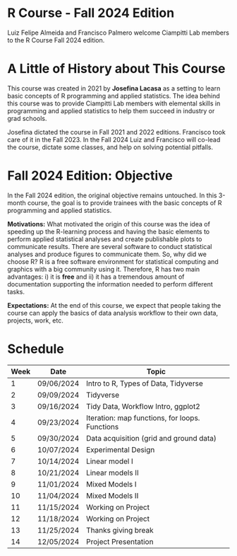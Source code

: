 # R Course - Fall 2024 Edition
Luiz Felipe Almeida and Francisco Palmero welcome Ciampitti Lab members to the R Course Fall 2024 edition.

# A Little of History about This Course
This course was created in 2021 by $\textbf{Josefina Lacasa}$ as a setting to learn basic concepts of R programming and applied statistics. The idea behind this course was to provide Ciampitti Lab members with elemental skills in programming and applied statistics to help them succeed in industry or grad schools.

Josefina dictated the course in Fall 2021 and 2022 editions. Francisco took care of it in the Fall 2023. In the Fall 2024 Luiz and Francisco will co-lead the course, dictate some classes, and help on solving potential pitfalls.

# Fall 2024 Edition: Objective
In the Fall 2024 edition, the original objective remains untouched. In this 3-month course, the goal is to provide trainees with the basic concepts of R programming and applied statistics.

$\textbf{Motivations:}$
What motivated the origin of this course was the idea of speeding up the R-learning process and having the basic elements to perform applied statistical analyses and create publishable plots to communicate results.
There are several software to conduct statistical analyses and produce figures to communicate them. So, why did we choose R?  R is a free software environment for statistical computing and graphics with a big community using it. Therefore, R has two main advantages: i) it is $\textbf{free}$ and ii) it has a tremendous amount of documentation supporting the information needed to perform different tasks.  

$\textbf{Expectations:}$
At the end of this course, we expect that people taking the course can apply the basics of data analysis workflow to their own data, projects, work, etc. 

# Schedule

|Week | Date | Topic |
| --- | ---- | ----- |
| 1   | 09/06/2024 | Intro to R, Types of Data, Tidyverse |
| 2   | 09/09/2024 | Tidyverse |
| 3   | 09/16/2024 | Tidy Data, Workflow Intro, ggplot2  |
| 4   | 09/23/2024 | Iteration: map functions, for loops. Functions |
| 5   | 09/30/2024 | Data acquisition (grid and ground data)  |
| 6   | 10/07/2024 | Experimental Design |
| 7   | 10/14/2024 | Linear model I |
| 8   | 10/21/2024 | Linear models II |
| 9   | 11/01/2024 | Mixed Models I  |
| 10  | 11/04/2024 |  Mixed Models II |
| 11  | 11/15/2024 |  Working on Project |
| 12  | 11/18/2024 |  Working on Project |
| 13  | 11/25/2024 |  Thanks giving break |
| 14  | 12/05/2024 |  Project Presentation |
